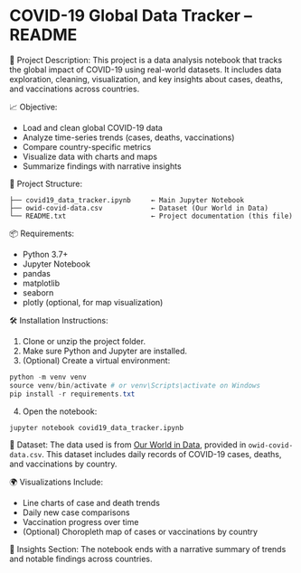 # COVID-19 Global Data Tracker – README

📝 Project Description:
This project is a data analysis notebook that tracks the global impact of COVID-19 using real-world datasets. It includes data exploration, cleaning, visualization, and key insights about cases, deaths, and vaccinations across countries.

📈 Objective:
- Load and clean global COVID-19 data
- Analyze time-series trends (cases, deaths, vaccinations)
- Compare country-specific metrics
- Visualize data with charts and maps
- Summarize findings with narrative insights

📁 Project Structure:
```
├── covid19_data_tracker.ipynb     ← Main Jupyter Notebook
├── owid-covid-data.csv            ← Dataset (Our World in Data)
└── README.txt                     ← Project documentation (this file)
```

📦 Requirements:
- Python 3.7+
- Jupyter Notebook
- pandas
- matplotlib
- seaborn
- plotly (optional, for map visualization)

🛠️ Installation Instructions:
1. Clone or unzip the project folder.
2. Make sure Python and Jupyter are installed.
3. (Optional) Create a virtual environment:

``` powershell
python -m venv venv
source venv/bin/activate # or venv\Scripts\activate on Windows
pip install -r requirements.txt
```
 4. Open the notebook:
```
jupyter notebook covid19_data_tracker.ipynb
```


📂 Dataset:
The data used is from [Our World in Data](https://ourworldindata.org/covid-cases), provided in `owid-covid-data.csv`. This dataset includes daily records of COVID-19 cases, deaths, and vaccinations by country.

🌍 Visualizations Include:
- Line charts of case and death trends
- Daily new case comparisons
- Vaccination progress over time
- (Optional) Choropleth map of cases or vaccinations by country

📌 Insights Section:
The notebook ends with a narrative summary of trends and notable findings across countries.

